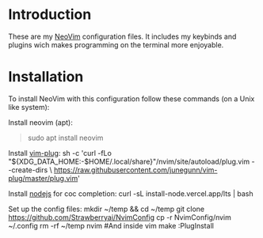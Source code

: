 # Introduction
These are my [NeoVim](https://neovim.io/) configuration files. It includes my
keybinds and plugins wich makes programming on the terminal more enjoyable.

# Installation
To install NeoVim with this configuration follow these commands (on a Unix like
system):

Install neovim (apt):
> sudo apt install neovim

Install [vim-plug](https://github.com/junegunn/vim-plug):
    sh -c 'curl -fLo "${XDG_DATA_HOME:-$HOME/.local/share}"/nvim/site/autoload/plug.vim --create-dirs \ https://raw.githubusercontent.com/junegunn/vim-plug/master/plug.vim'

Install [nodejs]() for coc completion:
    curl -sL install-node.vercel.app/lts | bash

Set up the config files:
    mkdir ~/temp && cd ~/temp
    git clone https://github.com/Strawberryai/NvimConfig
    cp -r NvimConfig/nvim ~/.config
    rm -rf ~/temp
    nvim #And inside vim make :PlugInstall
